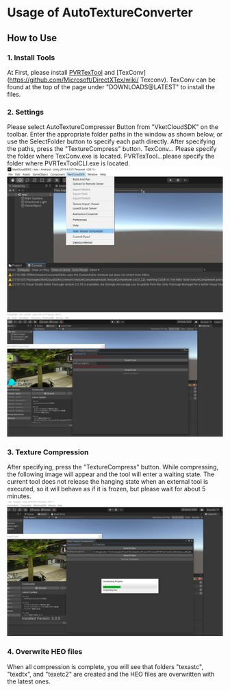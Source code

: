 # Usage of AutoTextureConverter

## How to Use
### 1. Install Tools
At First, please install [PVRTexTool](https://developer.imaginationtech.com/pvrtextool/) and [TexConv](https://github.com/Microsoft/DirectXTex/wiki/ Texconv). TexConv can be found at the top of the page under "DOWNLOADS@LATEST" to install the files.

### 2. Settings
Please select AutoTextureCompresser Button from "VketCloudSDK" on the toolbar.
Enter the appropriate folder paths in the window as shown below, or use the SelectFolder button to specify each path directly. After specifying the paths, press the "TextureCompress" button.
	TexConv… Please specify the folder where TexConv.exe is located.
	PVRTexTool…please specify the folder where PVRTexToolCLI.exe is located.
![altツールバー説明](images/1.jpg)
![altウィンドウ](images/2.jpg)

### 3. Texture Compression
After specifying, press the "TextureCompress" button.
While compressing, the following image will appear and the tool will enter a waiting state. The current tool does not release the hanging state when an external tool is executed, so it will behave as if it is frozen, but please wait for about 5 minutes.
![alt圧縮中](images/3.jpg)

### 4. Overwrite HEO files
When all compression is complete, you will see that folders "texastc", "texdtx", and "texetc2" are created and the HEO files are overwritten with the latest ones.